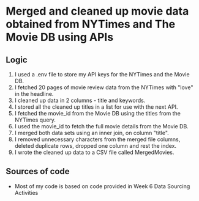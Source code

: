 # Merged and cleaned up movie data obtained from NYTimes and The Movie DB using APIs

## Logic
1. I used a .env file to store my API keys for the NYTimes and the Movie DB.
1. I fetched 20 pages of movie review data from the NYTimes with "love" in the headline.
1. I cleaned up data in 2 columns - title and keywords.
1. I stored all the cleaned up titles in a list for use with the next API.
1. I fetched the movie_id from the Movie DB using the titles from the NYTimes query.
1. I used the movie_id to fetch the full movie details from the Movie DB.
2. I merged both data sets using an inner join, on column "title".
1. I removed unnecessary characters from the merged file columns, deleted duplicate rows, dropped one column and rest the index.
1. I wrote the cleaned up data to a CSV file called MergedMovies.

## Sources of code
* Most of my code is based on code provided in Week 6 Data Sourcing Activities